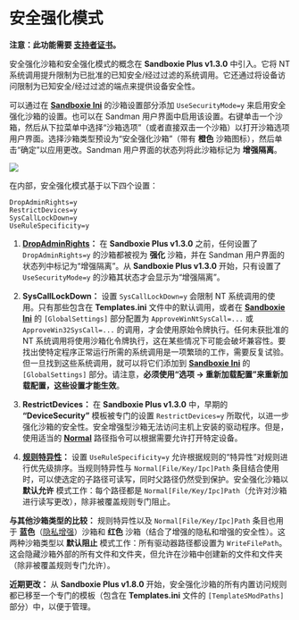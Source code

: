 # 安全强化模式

**注意：此功能需要 [支持者证书](https://sandboxie-plus.com/supporter-certificate/)。**

安全强化沙箱和安全强化模式的概念在 **Sandboxie Plus v1.3.0** 中引入。它将 NT 系统调用提升限制为已批准的已知安全/经过过滤的系统调用。它还通过将设备访问限制为已知安全/经过过滤的端点来提供设备安全性。

可以通过在 **[Sandboxie Ini](../Content/zh_CN/SandboxieIni.md)** 的沙箱设置部分添加 `UseSecurityMode=y` 来启用安全强化沙箱的设置。也可以在 Sandman 用户界面中启用该设置。右键单击一个沙箱，然后从下拉菜单中选择“沙箱选项”（或者直接双击一个沙箱）以打开沙箱选项用户界面。选择沙箱类型预设为“安全强化沙箱”（带有 **橙色** 沙箱图标），然后单击“确定”以应用更改。Sandman 用户界面的状态列将此沙箱标记为 **增强隔离**。

![](../Media/Box_SecurityMode.png)

在内部，安全强化模式基于以下四个设置：

```
DropAdminRights=y
RestrictDevices=y
SysCallLockDown=y
UseRuleSpecificity=y
```

1. **[DropAdminRights](../Content/zh_CN/DropAdminRights.md)：** 在 **Sandboxie Plus v1.3.0** 之前，任何设置了 `DropAdminRights=y` 的沙箱都被视为 **强化** 沙箱，并在 Sandman 用户界面的状态列中标记为“增强隔离”。从 **Sandboxie Plus v1.3.0** 开始，只有设置了 `UseSecurityMode=y` 的沙箱其状态才会显示为“增强隔离”。

2. **SysCallLockDown：** 设置 `SysCallLockDown=y` 会限制 NT 系统调用的使用。只有那些包含在 **Templates.ini** 文件中的默认调用，或者在 **[Sandboxie Ini](../Content/zh_CN/SandboxieIni.md)** 的 `[GlobalSettings]` 部分配置为 `ApproveWinNtSysCall=...` 或 `ApproveWin32SysCall=...` 的调用，才会使用原始令牌执行。任何未获批准的 NT 系统调用将使用沙箱化令牌执行，这在某些情况下可能会破坏兼容性。要找出使特定程序正常运行所需的系统调用是一项繁琐的工作，需要反复试验。但一旦找到这些系统调用，就可以将它们添加到 **[Sandboxie Ini](../Content/zh_CN/SandboxieIni.md)** 的 `[GlobalSettings]` 部分。请注意，**必须使用“选项 -> 重新加载配置”来重新加载配置，这些设置才能生效**。

3. **RestrictDevices：** 在 **Sandboxie Plus v1.3.0** 中，早期的 **“DeviceSecurity”** 模板被专门的设置 `RestrictDevices=y` 所取代，以进一步强化沙箱的安全性。安全增强型沙箱无法访问主机上安装的驱动程序。但是，使用适当的 **[Normal](../Content/zh_CN/NormalFilePath.md)** 路径指令可以根据需要允许打开特定设备。

4. **[规则特异性](../PlusContent/zh_CN/RuleSpecificity.md)：** 设置 `UseRuleSpecificity=y` 允许根据规则的“特异性”对规则进行优先级排序。当规则特异性与 `Normal[File/Key/Ipc]Path` 条目结合使用时，可以使选定的子路径可读写，同时父路径仍然受到保护。安全强化沙箱以 **默认允许** 模式工作：每个路径都是 `Normal[File/Key/Ipc]Path`（允许对沙箱进行读写更改），除非被覆盖规则专门阻止。

**与其他沙箱类型的比较：** 规则特异性以及 `Normal[File/Key/Ipc]Path` 条目也用于 **蓝色**（[隐私增强](../PlusContent/zh_CN/privacy-mode.md)）沙箱和 **红色** 沙箱（结合了增强的隐私和增强的安全性）。这两种沙箱类型以 **默认阻止** 模式工作：所有驱动器路径都设置为 `WriteFilePath`。这会隐藏沙箱外部的所有文件和文件夹，但允许在沙箱中创建新的文件和文件夹（除非被覆盖规则专门允许）。

**近期更改：** 从 **Sandboxie Plus v1.8.0** 开始，安全强化沙箱的所有内置访问规则都已移至一个专门的模板（包含在 **Templates.ini** 文件的 `[TemplateSModPaths]` 部分）中，以便于管理。
